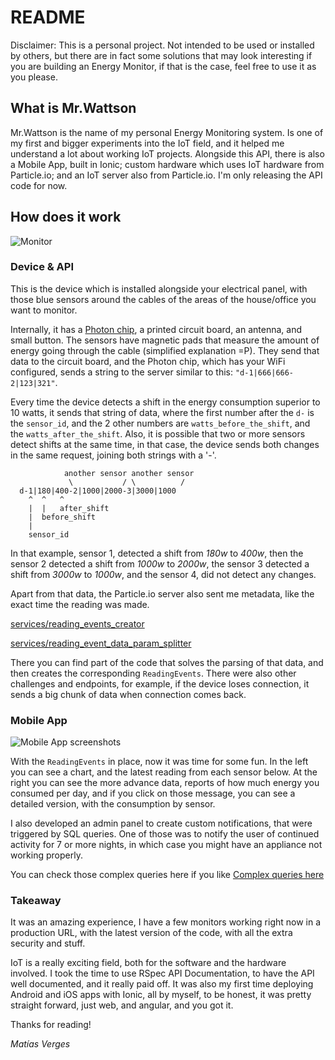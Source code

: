 # README

Disclaimer: This is a personal project. Not intended to be used or installed
by others, but there are in fact some solutions that may look interesting if
you are building an Energy Monitor, if that is the case, feel free to use it
as you please.

## What is Mr.Wattson

Mr.Wattson is the name of my personal Energy Monitoring system. Is one of my
first and bigger experiments into the IoT field, and it helped me understand a
lot about working IoT projects. Alongside this API, there is also a Mobile App,
built in Ionic; custom hardware which uses IoT hardware from Particle.io; and
an IoT server also from Particle.io. I'm only releasing the API code for now.

## How does it work

![Monitor](https://s3-us-west-2.amazonaws.com/matisio/mrwattson/monitor-sd.jpg)

### Device & API

This is the device which is installed alongside your electrical panel, with
those blue sensors around the cables of the areas of the house/office you want
to monitor.

Internally, it has a [Photon chip](https://store.particle.io/collections/photon),
a printed circuit board, an antenna, and small button. The sensors have magnetic
pads that measure the amount of energy going through the cable (simplified
explanation =P). They send that data to the circuit board, and the Photon chip,
which has your WiFi configured, sends a string to the server similar to this:
`"d-1|666|666-2|123|321"`.

Every time the device detects a shift in the energy consumption superior to
10 watts, it sends that string of data, where the first number after the `d-` is
the `sensor_id`, and the 2 other numbers are `watts_before_the_shift`, and the
`watts_after_the_shift`. Also, it is possible that two or more sensors detect
shifts at the same time, in that case, the device sends both changes in the same
request, joining both strings with a '-'.

```
            another sensor another sensor
             \           / \          /
  d-1|180|400-2|1000|2000-3|3000|1000
    ^  ^   ^
    |  |   after_shift
    |  before_shift
    |
    sensor_id
```
In that example, sensor 1, detected a shift from *180w* to *400w*, then the
sensor 2 detected a shift from *1000w* to *2000w*, the sensor 3 detected a
shift from *3000w* to *1000w*, and the sensor 4, did not detect any changes.

Apart from that data, the Particle.io server also sent me metadata, like the
exact time the reading was made.

[services/reading_events_creator](https://github.com/matismasters/mrwattson-api-public/blob/master/app/services/reading_events_creator.rb)

[services/reading_event_data_param_splitter](https://github.com/matismasters/mrwattson-api-public/blob/master/app/services/reading_events_creator.rb)

There you can find part of the code that solves the parsing of that data, and
then creates the corresponding `ReadingEvents`. There were also other challenges and endpoints, for example, if the device loses connection, it sends a big chunk of data when connection comes back.

### Mobile App

![Mobile App screenshots](https://s3-us-west-2.amazonaws.com/matisio/mrwattson/mobile-app-sd.jpg)

With the `ReadingEvents` in place, now it was time for some fun. In the left
you can see a chart, and the latest reading from each sensor below. At the right
you can see the more advance data, reports of how much energy you consumed per
day, and if you click on those message, you can see a detailed version, with
the consumption by sensor.

I also developed an admin panel to create custom notifications, that were
triggered by SQL queries. One of those was to notify the user of continued
activity for 7 or more nights, in which case you might have an appliance not
working properly.

You can check those complex queries here if you like
[Complex queries here](https://github.com/matismasters/mrwattson-api-public/blob/master/queries.sql)

### Takeaway

It was an amazing experience, I have a few monitors working right now in a
production URL, with the latest version of the code, with all the extra
security and stuff.

IoT is a really exciting field, both for the software and the hardware involved. I took the time to use RSpec API Documentation, to have the API
well documented, and it really paid off. It was also my first time deploying Android and iOS apps with Ionic, all by myself, to be honest, it was pretty
straight forward, just web, and angular, and you got it.

Thanks for reading!

_Matías Verges_
